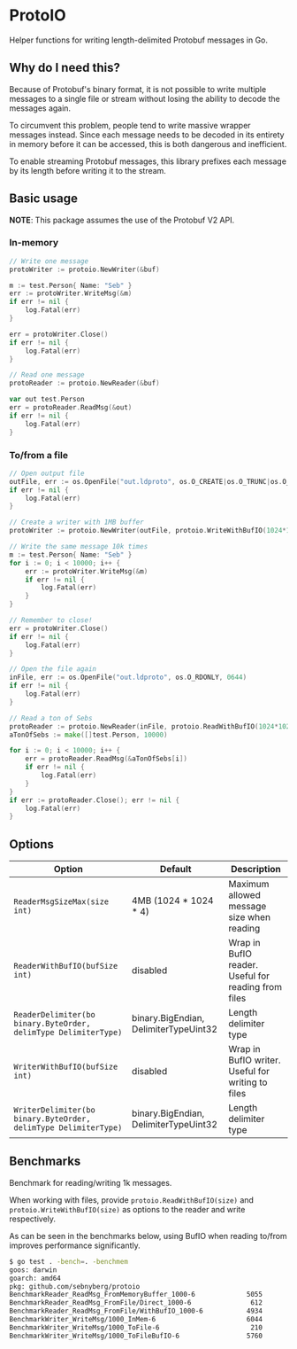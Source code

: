 # ProtoIO

Helper functions for writing length-delimited Protobuf messages in Go.

## Why do I need this?

Because of Protobuf's binary format, it is not possible to write multiple messages to a single file or stream without losing the ability to decode the messages again. 

To circumvent this problem, people tend to write massive wrapper messages instead. Since each message needs to be decoded in its entirety in memory before it can be accessed, this is both dangerous and inefficient.

To enable streaming Protobuf messages, this library prefixes each message by its length before writing it to the stream.

## Basic usage

__NOTE__: This package assumes the use of the Protobuf V2 API.

### In-memory

```go
// Write one message
protoWriter := protoio.NewWriter(&buf)

m := test.Person{ Name: "Seb" }
err := protoWriter.WriteMsg(&m)
if err != nil {
    log.Fatal(err)
}

err = protoWriter.Close()
if err != nil {
    log.Fatal(err)
}

// Read one message
protoReader := protoio.NewReader(&buf)

var out test.Person
err = protoReader.ReadMsg(&out)
if err != nil {
    log.Fatal(err)
}
```

### To/from a file

```go
// Open output file
outFile, err := os.OpenFile("out.ldproto", os.O_CREATE|os.O_TRUNC|os.O_WRONLY, 0644)
if err != nil {
    log.Fatal(err)
}

// Create a writer with 1MB buffer
protoWriter := protoio.NewWriter(outFile, protoio.WriteWithBufIO(1024*1024))

// Write the same message 10k times
m := test.Person{ Name: "Seb" }
for i := 0; i < 10000; i++ {
    err := protoWriter.WriteMsg(&m)
    if err != nil {
        log.Fatal(err)
    }
}

// Remember to close! 
err = protoWriter.Close()
if err != nil {
    log.Fatal(err)
}

// Open the file again
inFile, err := os.OpenFile("out.ldproto", os.O_RDONLY, 0644)
if err != nil {
    log.Fatal(err)
}

// Read a ton of Sebs
protoReader := protoio.NewReader(inFile, protoio.ReadWithBufIO(1024*1024))
aTonOfSebs := make([]test.Person, 10000)

for i := 0; i < 10000; i++ {
    err = protoReader.ReadMsg(&aTonOfSebs[i])
    if err != nil {
        log.Fatal(err)
    }
}
if err := protoReader.Close(); err != nil {
    log.Fatal(err)
}
```

## Options

| Option | Default | Description | 
| --- | --- | --- |
| `ReaderMsgSizeMax(size int)` | 4MB (1024 * 1024 * 4) | Maximum allowed message size when reading |
| `ReaderWithBufIO(bufSize int)` | disabled | Wrap in BufIO reader. Useful for reading from files |
| `ReaderDelimiter(bo binary.ByteOrder, delimType DelimiterType)` | binary.BigEndian, DelimiterTypeUint32 | Length delimiter type |
| `WriterWithBufIO(bufSize int)` | disabled | Wrap in BufIO writer. Useful for writing to files |
| `WriterDelimiter(bo binary.ByteOrder, delimType DelimiterType)` | binary.BigEndian, DelimiterTypeUint32 | Length delimiter type |

## Benchmarks

Benchmark for reading/writing 1k messages.

When working with files, provide `protoio.ReadWithBufIO(size)` and `protoio.WriteWithBufIO(size)` as options to the reader and write respectively.

As can be seen in the benchmarks below, using BufIO when reading to/from improves performance significantly.

```bash
$ go test . -bench=. -benchmem
goos: darwin
goarch: amd64
pkg: github.com/sebnyberg/protoio
BenchmarkReader_ReadMsg_FromMemoryBuffer_1000-6             5055            237270 ns/op           16032 B/op       2001 allocs/op
BenchmarkReader_ReadMsg_FromFile/Direct_1000-6               612           1864892 ns/op           16032 B/op       2001 allocs/op
BenchmarkReader_ReadMsg_FromFile/WithBufIO_1000-6           4934            243272 ns/op           16032 B/op       2001 allocs/op
BenchmarkWriter_WriteMsg/1000_InMem-6                       6044            198506 ns/op              32 B/op          1 allocs/op
BenchmarkWriter_WriteMsg/1000_ToFile-6                       210           5658680 ns/op              32 B/op          1 allocs/op
BenchmarkWriter_WriteMsg/1000_ToFileBufIO-6                 5760            207997 ns/op              32 B/op          1 allocs/op
```
